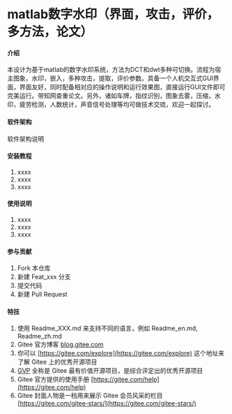 # matlab数字水印（界面，攻击，评价，多方法，论文）

#### 介绍
本设计为基于matlab的数字水印系统，方法为DCT和dwt多种可切换。流程为宿主图象，水印，嵌入，多种攻击，提取，评价参数。具备一个人机交互式GUI界面，界面友好，同时配备相对应的操作说明和运行效果图，直接运行GUI文件即可完美运行。带知网查重论文。另外，诸如车牌，指纹识别，图象去雾，压缩，水印，疲劳检测，人数统计，声音信号处理等均可做技术交琉，欢迎一起探讨。

#### 软件架构
软件架构说明


#### 安装教程

1.  xxxx
2.  xxxx
3.  xxxx

#### 使用说明

1.  xxxx
2.  xxxx
3.  xxxx

#### 参与贡献

1.  Fork 本仓库
2.  新建 Feat_xxx 分支
3.  提交代码
4.  新建 Pull Request


#### 特技

1.  使用 Readme\_XXX.md 来支持不同的语言，例如 Readme\_en.md, Readme\_zh.md
2.  Gitee 官方博客 [blog.gitee.com](https://blog.gitee.com)
3.  你可以 [https://gitee.com/explore](https://gitee.com/explore) 这个地址来了解 Gitee 上的优秀开源项目
4.  [GVP](https://gitee.com/gvp) 全称是 Gitee 最有价值开源项目，是综合评定出的优秀开源项目
5.  Gitee 官方提供的使用手册 [https://gitee.com/help](https://gitee.com/help)
6.  Gitee 封面人物是一档用来展示 Gitee 会员风采的栏目 [https://gitee.com/gitee-stars/](https://gitee.com/gitee-stars/)
